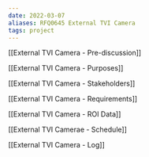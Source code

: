 ```yaml
---
date: 2022-03-07
aliases: RFQ0645 External TVI Camera
tags: project
---
```


[[External TVI Camera - Pre-discussion]]

[[External TVI Camera - Purposes]]

[[External TVI Camera - Stakeholders]]

[[External TVI Camera - Requirements]]

[[External TVI Camera - ROI Data]]

[[External TVI Camerae - Schedule]]

[[External TVI Camera - Log]]